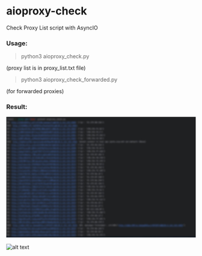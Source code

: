 # aioproxy-check

Check Proxy List script with AsyncIO

### Usage:

> python3 aioproxy_check.py

(proxy list is in proxy_list.txt file)

> python3 aioproxy_check_forwarded.py

(for forwarded proxies)

### Result:

![alt text](result1.jpg)

![alt text](result2.jpg)

